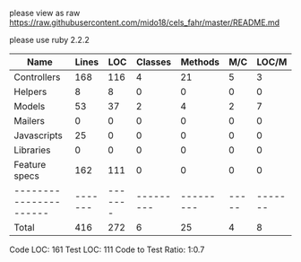please view as raw
https://raw.githubusercontent.com/mido18/cels_fahr/master/README.md

please use ruby 2.2.2
 
| Name                 | Lines |   LOC | Classes | Methods | M/C | LOC/M |
|----------------------|-------|-------|---------|---------|-----|-------| 
| Controllers          |   168 |   116 |       4 |      21 |   5 |     3 |
| Helpers              |     8 |     8 |       0 |       0 |   0 |     0 |
| Models               |    53 |    37 |       2 |       4 |   2 |     7 |
| Mailers              |     0 |     0 |       0 |       0 |   0 |     0 |
| Javascripts          |    25 |     0 |       0 |       0 |   0 |     0 |
| Libraries            |     0 |     0 |       0 |       0 |   0 |     0 |
| Feature specs        |   162 |   111 |       0 |       0 |   0 |     0 |
|----------------------|-------|-------|---------|---------|-----|-------|
| Total                |   416 |   272 |       6 |      25 |   4 |     8 |
  Code LOC: 161     Test LOC: 111     Code to Test Ratio: 1:0.7

